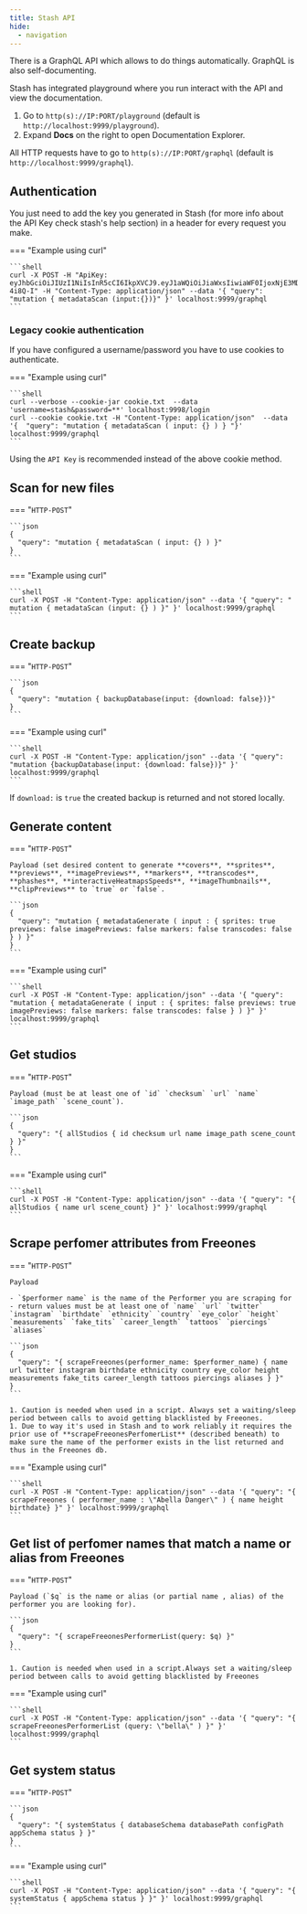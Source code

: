 ```yaml
---
title: Stash API
hide:
  - navigation
---
```


There is a GraphQL API which allows to do things automatically. GraphQL is also self-documenting.

Stash has integrated playground where you run interact with the API and view the documentation. 

1. Go to `http(s)://IP:PORT/playground` (default is `http://localhost:9999/playground`). 
1. Expand **Docs** on the right to open Documentation Explorer.

All HTTP requests have to go to `http(s)://IP:PORT/graphql` (default is `http://localhost:9999/graphql`).

## Authentication

You just need to add the key you generated in Stash (for more info about the API Key check stash's help section) in a header for every request you make.

=== "Example using curl"

    ```shell
    curl -X POST -H "ApiKey: eyJhbGciOiJIUzI1NiIsInR5cCI6IkpXVCJ9.eyJ1aWQiOiJiaWxsIiwiaWF0IjoxNjE3MDkzMDYwLCJzdWIiOiJBUElLZXkifQ.WhUyvmnVeW8wGV5fkVyje3xLfz5A97HFwyZy-4i8Q-I" -H "Content-Type: application/json" --data '{ "query": "mutation { metadataScan (input:{})}" }' localhost:9999/graphql
    ```

### Legacy cookie authentication

If you have configured a username/password you have to use cookies to authenticate.

=== "Example using curl"

    ```shell
    curl --verbose --cookie-jar cookie.txt  --data 'username=stash&password=**' localhost:9998/login
    curl --cookie cookie.txt -H "Content-Type: application/json"  --data '{  "query": "mutation { metadataScan ( input: {} ) } "}' localhost:9999/graphql
    ```

Using the `API Key` is recommended instead of the above cookie method.

## Scan for new files

=== "`HTTP-POST`"

    ```json
    {
      "query": "mutation { metadataScan ( input: {} ) }"
    }
    ```

=== "Example using curl"

    ```shell
    curl -X POST -H "Content-Type: application/json" --data '{ "query": " mutation { metadataScan (input: {} ) }" }' localhost:9999/graphql
    ```



## Create backup

=== "`HTTP-POST`"

    ```json
    {
      "query": "mutation { backupDatabase(input: {download: false})}"
    }
    ```

=== "Example using curl"

    ```shell
    curl -X POST -H "Content-Type: application/json" --data '{ "query": "mutation {backupDatabase(input: {download: false})}" }' localhost:9999/graphql
    ```

If `download:` is `true` the created backup is returned and not stored locally.

## Generate content

=== "`HTTP-POST`"

    Payload (set desired content to generate **covers**, **sprites**, **previews**, **imagePreviews**, **markers**, **transcodes**, **phashes**, **interactiveHeatmapsSpeeds**, **imageThumbnails**, **clipPreviews** to `true` or `false`.

    ```json
    {
      "query": "mutation { metadataGenerate ( input : { sprites: true previews: false imagePreviews: false markers: false transcodes: false } ) }" 
    }
    ```

=== "Example using curl"

    ```shell
    curl -X POST -H "Content-Type: application/json" --data '{ "query": "mutation { metadataGenerate ( input : { sprites: false previews: true imagePreviews: false markers: false transcodes: false } ) }" }' localhost:9999/graphql
    ```

## Get studios

=== "`HTTP-POST`"

    Payload (must be at least one of `id` `checksum` `url` `name` `image_path` `scene_count`).

    ```json
    {
      "query": "{ allStudios { id checksum url name image_path scene_count } }" 
    }
    ```

=== "Example using curl"

    ```shell
    curl -X POST -H "Content-Type: application/json" --data '{ "query": "{ allStudios { name url scene_count} }" }' localhost:9999/graphql
    ```

## Scrape perfomer attributes from Freeones

=== "`HTTP-POST`"

    Payload

    - `$performer name` is the name of the Performer you are scraping for
    - return values must be at least one of `name` `url` `twitter` `instagram` `birthdate` `ethnicity` `country` `eye_color` `height` `measurements` `fake_tits` `career_length` `tattoos` `piercings` `aliases`

    ```json
    {
      "query": "{ scrapeFreeones(performer_name: $performer_name) { name url twitter instagram birthdate ethnicity country eye_color height measurements fake_tits career_length tattoos piercings aliases } }" 
    }
    ```

    1. Caution is needed when used in a script. Always set a waiting/sleep period between calls to avoid getting blacklisted by Freeones.
    1. Due to way it's used in Stash and to work reliably it requires the prior use of **scrapeFreeonesPerfomerList** (described beneath) to make sure the name of the performer exists in the list returned and thus in the Freeones db.


=== "Example using curl"

    ```shell
    curl -X POST -H "Content-Type: application/json" --data '{ "query": "{ scrapeFreeones ( performer_name : \"Abella Danger\" ) { name height birthdate} }" }' localhost:9999/graphql
    ```

## Get list of perfomer names that match a name or alias from Freeones

=== "`HTTP-POST`"

    Payload (`$q` is the name or alias (or partial name , alias) of the performer you are looking for).

    ```json
    {
      "query": "{ scrapeFreeonesPerformerList(query: $q) }" 
    }
    ```

    1. Caution is needed when used in a script.Always set a waiting/sleep period between calls to avoid getting blacklisted by Freeones

=== "Example using curl"


    ```shell
    curl -X POST -H "Content-Type: application/json" --data '{ "query": "{ scrapeFreeonesPerformerList (query: \"bella\" ) }" }' localhost:9999/graphql
    ```

## Get system status

=== "`HTTP-POST`"

    ```json
    {
      "query": "{ systemStatus { databaseSchema databasePath configPath appSchema status } }" 
    }
    ```

=== "Example using curl"

    ```shell
    curl -X POST -H "Content-Type: application/json" --data '{ "query": "{ systemStatus { appSchema status } }" }' localhost:9999/graphql
    ```